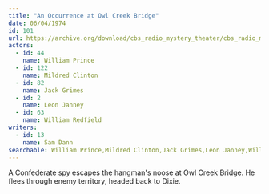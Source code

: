 ```yaml
---
title: "An Occurrence at Owl Creek Bridge"
date: 06/04/1974
id: 101
url: https://archive.org/download/cbs_radio_mystery_theater/cbs_radio_mystery_theater-0101-0150.zip/cbs_radio_mystery_theater-0101-0150%2Fcbsrmt_0101_an_occurrence_at_owl_creek_bridge.mp3
actors:  
  - id: 44
    name: William Prince  
  - id: 122
    name: Mildred Clinton  
  - id: 82
    name: Jack Grimes  
  - id: 2
    name: Leon Janney  
  - id: 63
    name: William Redfield
writers:  
  - id: 13
    name: Sam Dann
searchable: William Prince,Mildred Clinton,Jack Grimes,Leon Janney,William Redfield Sam Dann
---
```

A Confederate spy escapes the hangman's noose at Owl Creek Bridge. He flees through enemy territory, headed back to Dixie.